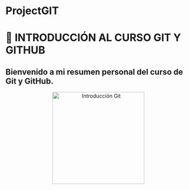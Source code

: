# ProjectGIT
# 📘 INTRODUCCIÓN AL CURSO GIT Y GITHUB

Bienvenido a mi resumen personal del curso de **Git y GitHub**.
---

<p align="center">
  <img src="introgit.png" alt="Introducción Git" width="250" height="250">
</p>

